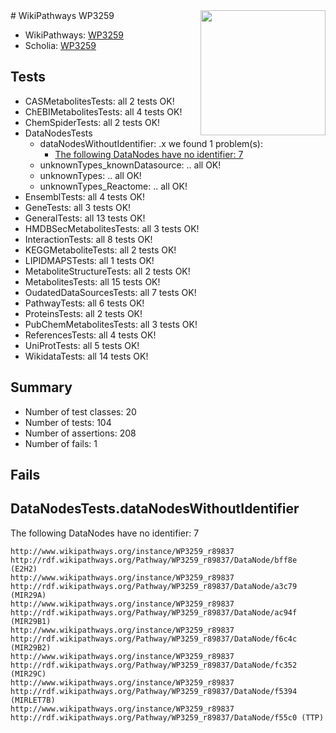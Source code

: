 <img style="float: right; width: 200px" src="https://upload.wikimedia.org/wikipedia/commons/thumb/8/83/Wplogo_with_text_500.png/640px-Wplogo_with_text_500.png" />
# WikiPathways WP3259

* WikiPathways: [WP3259](https://new.wikipathways.org/pathways/WP3259)
* Scholia: [WP3259](https://scholia.toolforge.org/wikipathways/WP3259)
## Tests
* CASMetabolitesTests: all 2 tests OK!
* ChEBIMetabolitesTests: all 4 tests OK!
* ChemSpiderTests: all 2 tests OK!
* DataNodesTests
    * dataNodesWithoutIdentifier: .x we found 1 problem(s):
        * [The following DataNodes have no identifier: 7](#d2d32fa6)
    * unknownTypes_knownDatasource: .. all OK!
    * unknownTypes: .. all OK!
    * unknownTypes_Reactome: .. all OK!
* EnsemblTests: all 4 tests OK!
* GeneTests: all 3 tests OK!
* GeneralTests: all 13 tests OK!
* HMDBSecMetabolitesTests: all 3 tests OK!
* InteractionTests: all 8 tests OK!
* KEGGMetaboliteTests: all 2 tests OK!
* LIPIDMAPSTests: all 1 tests OK!
* MetaboliteStructureTests: all 2 tests OK!
* MetabolitesTests: all 15 tests OK!
* OudatedDataSourcesTests: all 7 tests OK!
* PathwayTests: all 6 tests OK!
* ProteinsTests: all 2 tests OK!
* PubChemMetabolitesTests: all 3 tests OK!
* ReferencesTests: all 4 tests OK!
* UniProtTests: all 5 tests OK!
* WikidataTests: all 14 tests OK!


## Summary

* Number of test classes: 20
* Number of tests: 104
* Number of assertions: 208
* Number of fails: 1

## Fails

<a name="d2d32fa6" />

## DataNodesTests.dataNodesWithoutIdentifier

The following DataNodes have no identifier: 7
```
http://www.wikipathways.org/instance/WP3259_r89837 http://rdf.wikipathways.org/Pathway/WP3259_r89837/DataNode/bff8e (E2H2)
http://www.wikipathways.org/instance/WP3259_r89837 http://rdf.wikipathways.org/Pathway/WP3259_r89837/DataNode/a3c79 (MIR29A)
http://www.wikipathways.org/instance/WP3259_r89837 http://rdf.wikipathways.org/Pathway/WP3259_r89837/DataNode/ac94f (MIR29B1)
http://www.wikipathways.org/instance/WP3259_r89837 http://rdf.wikipathways.org/Pathway/WP3259_r89837/DataNode/f6c4c (MIR29B2)
http://www.wikipathways.org/instance/WP3259_r89837 http://rdf.wikipathways.org/Pathway/WP3259_r89837/DataNode/fc352 (MIR29C)
http://www.wikipathways.org/instance/WP3259_r89837 http://rdf.wikipathways.org/Pathway/WP3259_r89837/DataNode/f5394 (MIRLET7B)
http://www.wikipathways.org/instance/WP3259_r89837 http://rdf.wikipathways.org/Pathway/WP3259_r89837/DataNode/f55c0 (TTP)
```


